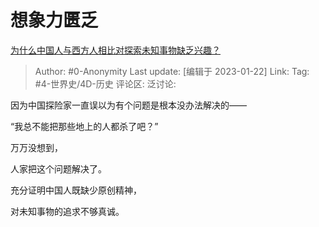 # 想象力匮乏
[为什么中国人与西方人相比对探索未知事物缺乏兴趣？](https://www.zhihu.com/question/578902615/answer/2854309810)

> Author: #0-Anonymity
> Last update: [编辑于 2023-01-22]
> Link:
> Tag: #4-世界史/4D-历史
> 评论区:
> 泛讨论:

因为中国探险家一直误以为有个问题是根本没办法解决的——

“我总不能把那些地上的人都杀了吧？”

万万没想到，

人家把这个问题解决了。

充分证明中国人既缺少原创精神，

对未知事物的追求不够真诚。
